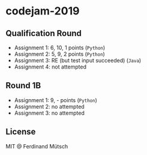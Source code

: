# codejam-2019

## Qualification Round
* Assignment 1: 6, 10, 1 points (`Python`)
* Assignment 2: 5, 9, 2 points (`Python`)
* Assignment 3: RE (but test input succeeded) (`Java`)
* Assignment 4: not attempted

## Round 1B
* Assignment 1: 9, - points (`Python`)
* Assignment 2: no attempted
* Assignment 3: no attempted

## License
MIT @ Ferdinand Mütsch